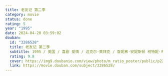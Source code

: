 ```yaml
---
title: 老友记 第二季
category: movie
status: done
rating: 5
year: "1995"
date: 2024-04-20 03:59:02
douban:
  id: "3286528"
  title: 老友记 第二季
  subtitle: 1995 / 美国 / 喜剧 爱情 / 迈克尔·莱拜克 / 詹妮弗·安妮斯顿 柯特妮·考克斯
  rating: 9.8
  cover: https://img9.doubanio.com/view/photo/m_ratio_poster/public/p2200410776.jpg
  link: https://movie.douban.com/subject/3286528/
---
```



